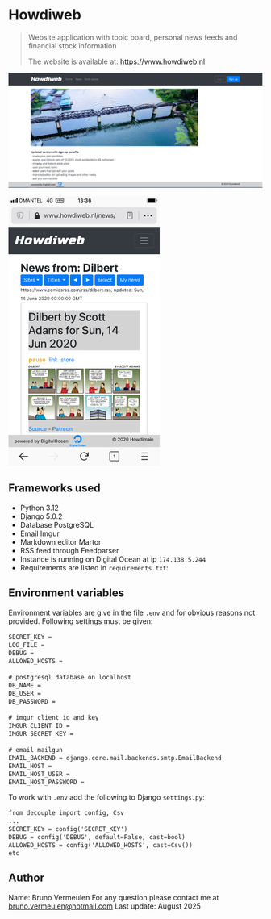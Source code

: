 # Howdiweb
>Website application with topic board, personal news feeds and financial stock information
>
>The website is available at: https://www.howdiweb.nl
>
![](howdiweb_screenshot.png)

<img src="howdiweb_iphone.png" alt="drawing" width="300"/>

## Frameworks used
- Python 3.12
- Django 5.0.2
- Database PostgreSQL
- Email Imgur
- Markdown editor Martor
- RSS feed through Feedparser
- Instance is running on Digital Ocean at ip `174.138.5.244`
- Requirements are listed in `requirements.txt`:

## Environment variables
Environment variables are give in the file `.env` and for obvious reasons not provided.
Following settings must be given:
```
SECRET_KEY =
LOG_FILE =
DEBUG =
ALLOWED_HOSTS =

# postgresql database on localhost
DB_NAME =
DB_USER =
DB_PASSWORD =

# imgur client_id and key
IMGUR_CLIENT_ID =
IMGUR_SECRET_KEY =

# email mailgun
EMAIL_BACKEND = django.core.mail.backends.smtp.EmailBackend
EMAIL_HOST =
EMAIL_HOST_USER =
EMAIL_HOST_PASSWORD =
```
To work with `.env` add the following to Django `settings.py`:
```
from decouple import config, Csv
...
SECRET_KEY = config('SECRET_KEY')
DEBUG = config('DEBUG', default=False, cast=bool)
ALLOWED_HOSTS = config('ALLOWED_HOSTS', cast=Csv())
etc
```

## Author
Name: Bruno Vermeulen
For any question please contact me at bruno.vermeulen@hotmail.com
Last update: August 2025
